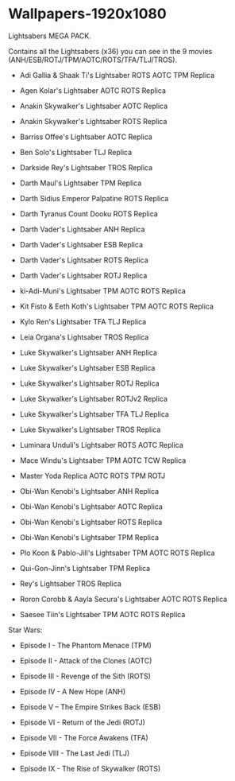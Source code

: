 # Wallpapers-1920x1080

Lightsabers MEGA PACK.

Contains all the Lightsabers (x36) you can see in the 9 movies (ANH/ESB/ROTJ/TPM/AOTC/ROTS/TFA/TLJ/TROS).

* Adi Gallia & Shaak Ti's Lightsaber ROTS AOTC TPM Replica

* Agen Kolar's Lightsaber AOTC ROTS Replica

* Anakin Skywalker's Lightsaber AOTC Replica

* Anakin Skywalker's Lightsaber ROTS Replica

* Barriss Offee's Lightsaber AOTC Replica

* Ben Solo's Lightsaber TLJ Replica

* Darkside Rey's Lightsaber TROS Replica

* Darth Maul's Lightsaber TPM Replica

* Darth Sidius Emperor Palpatine ROTS Replica

* Darth Tyranus Count Dooku ROTS Replica

* Darth Vader's Lightsaber ANH Replica

* Darth Vader's Lightsaber ESB Replica

* Darth Vader's Lightsaber ROTS Replica

* Darth Vader's Lightsaber ROTJ Replica

* ki-Adi-Muni's Lightsaber TPM AOTC ROTS Replica

* Kit Fisto & Eeth Koth's Lightsaber TPM AOTC ROTS Replica

* Kylo Ren's Lightsaber TFA TLJ Replica

* Leia Organa's Lightsaber TROS Replica

* Luke Skywalker's Lightsaber ANH Replica

* Luke Skywalker's Lightsaber ESB Replica

* Luke Skywalker's Lightsaber ROTJ Replica

* Luke Skywalker's Lightsaber ROTJv2 Replica

* Luke Skywalker's Lightsaber TFA TLJ Replica

* Luke Skywalker's Lightsaber TROS Replica

* Luminara Unduli's Lightsaber ROTS AOTC Replica

* Mace Windu's Lightsaber TPM AOTC TCW Replica

* Master Yoda Replica AOTC ROTS TPM ROTJ

* Obi-Wan Kenobi's Lightsaber ANH Replica

* Obi-Wan Kenobi's Lightsaber AOTC Replica

* Obi-Wan Kenobi's Lightsaber ROTS Replica

* Obi-Wan Kenobi's Lightsaber TPM Replica

* Plo Koon & Pablo-Jill's Lightsaber TPM AOTC ROTS Replica

* Qui-Gon-Jinn's Lightsaber TPM Replica

* Rey's Lightsaber TROS Replica

* Roron Corobb & Aayla Secura's Lightsaber AOTC ROTS Replica

* Saesee Tiin's Lightsaber TPM AOTC ROTS Replica



Star Wars: 

* Episode I - The Phantom Menace (TPM)

* Episode II - Attack of the Clones (AOTC)

* Episode III - Revenge of the Sith (ROTS)

* Episode IV - A New Hope (ANH)

* Episode V – The Empire Strikes Back (ESB)

* Episode VI - Return of the Jedi (ROTJ)

* Episode VII - The Force Awakens (TFA)

* Episode VIII - The Last Jedi (TLJ)

* Episode IX - The Rise of Skywalker (ROTS)
